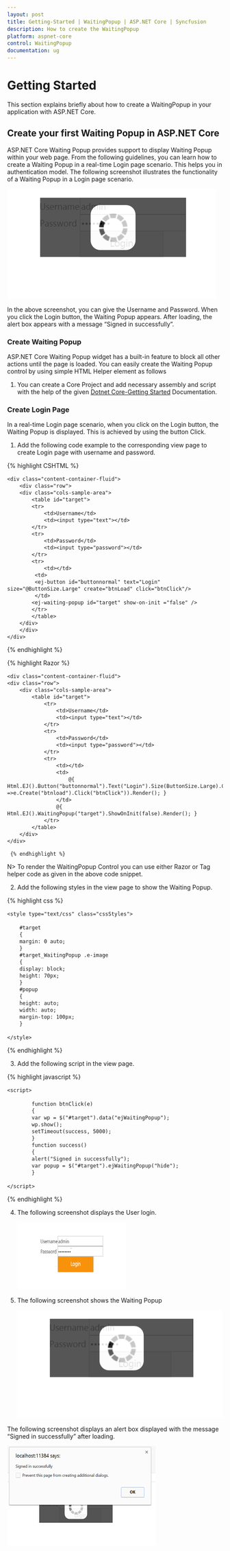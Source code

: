 ```yaml
---
layout: post
title: Getting-Started | WaitingPopup | ASP.NET Core | Syncfusion
description: How to create the WaitingPopup
platform: aspnet-core
control: WaitingPopup
documentation: ug
---
```


# Getting Started

This section explains briefly about how to create a WaitingPopup in your application with ASP.NET Core.

## Create your first Waiting Popup in ASP.NET Core

ASP.NET Core Waiting Popup provides support to display Waiting Popup within your web page. From the following guidelines, you can learn how to create a Waiting Popup in a real-time Login page scenario. This helps you in authentication model. The following screenshot illustrates the functionality of a Waiting Popup in a Login page scenario.



![](Getteing-Started_images/Getteing-Started_img1.png)


In the above screenshot, you can give the Username and Password. When you click the Login button, the Waiting Popup appears.  After loading, the alert box appears with a message “Signed in successfully”.

### Create Waiting Popup

ASP.NET Core Waiting Popup widget has a built-in feature to block all other actions until the page is loaded. You can easily create the Waiting Popup control by using simple HTML Helper element as follows

1. You can create a Core Project and add necessary assembly and script with the help of the given [Dotnet Core-Getting Started](https://help.syncfusion.com/aspnet-core/getting-started) Documentation.

### Create Login Page

In a real-time Login page scenario, when you click on the Login button, the Waiting Popup is displayed. This is achieved by using the button Click.

1. Add the following code example to the corresponding view page to create Login page with username and password.
 
{% highlight CSHTML %}
	
	<div class="content-container-fluid"> 
		<div class="row"> 
		<div class="cols-sample-area"> 
			<table id="target"> 
			<tr> 
				<td>Username</td> 
				<td><input type="text"></td> 
			</tr> 
			<tr> 
				<td>Password</td> 
				<td><input type="password"></td> 
			</tr> 
			<tr> 
				<td></td>               
			 <td>                        
             <ej-button id="buttonnormal" text="Login" size="@ButtonSize.Large" create="btnLoad" click="btnClick"/>     
			 </td>                     
            <ej-waiting-popup id="target" show-on-init ="false" />  
			</tr> 
			</table> 
		</div> 
		</div> 
	</div>

  {% endhighlight %}

  {% highlight Razor %}
   
	<div class="content-container-fluid">
    <div class="row">
        <div class="cols-sample-area">
            <table id="target">
                <tr>
                    <td>Username</td>
                    <td><input type="text"></td>
                </tr>
                <tr>
                    <td>Password</td>
                    <td><input type="password"></td>
                </tr>
                <tr>
                    <td></td>
                    <td>
                        @{ Html.EJ().Button("buttonnormal").Text("Login").Size(ButtonSize.Large).ClientSideEvents(e =>e.Create("btnload").Click("btnClick")).Render(); }
                    </td>
                    @{ Html.EJ().WaitingPopup("target").ShowOnInit(false).Render(); }
                </tr>
            </table>
        </div>
    </div>
</div>

	 {% endhighlight %}

N> To render the WaitingPopup Control you can use either Razor or Tag helper code as given in the above code snippet.


2. Add the following styles in the view page to show the Waiting Popup.

 {% highlight css %}

	<style type="text/css" class="cssStyles">

		#target 
		{ 
		margin: 0 auto; 
		} 
		#target_WaitingPopup .e-image 
		{ 
		display: block; 
		height: 70px; 
		} 
		#popup 
		{ 
		height: auto; 
		width: auto; 
		margin-top: 100px; 
		}

	</style>

  {% endhighlight %}
   

3. Add the following script in the view page.

{% highlight javascript %}

	<script> 

			function btnClick(e) 
			{ 
			var wp = $("#target").data("ejWaitingPopup"); 
			wp.show(); 
			setTimeout(success, 5000); 
			} 
			function success() 
			{ 
			alert("Signed in successfully"); 
			var popup = $("#target").ejWaitingPopup("hide"); 
			}                   

	</script>
		
{% endhighlight %}  

4. The following screenshot displays the User login. 

   ![](Getteing-Started_images/Getteing-Started_img2.png)

5. The following screenshot shows the Waiting Popup

   ![](Getteing-Started_images/Getteing-Started_img3.png)

The following screenshot displays an alert box displayed with the message “Signed in successfully” after loading.

![](Getteing-Started_images/Getteing-Started_img4.png)
